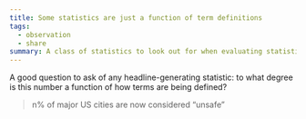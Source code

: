 ```yaml
---
title: Some statistics are just a function of term definitions
tags:
  - observation
  - share
summary: A class of statistics to look out for when evaluating statistical claims
---
```

A good question to ask of any headline-generating statistic: to what degree is this number a function of how terms are being defined?


> n% of major US cities are now considered “unsafe”

